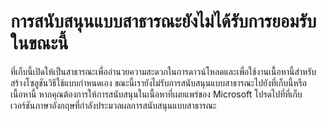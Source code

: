 # การสนับสนุนแบบสาธารณะยังไม่ได้รับการยอมรับในขณะนี้

ที่เก็บนี้เปิดให้เป็นสาธารณะเพื่ออำนวยความสะดวกในการดาวน์โหลดและเพื่อใช้งานเนื้อหานี้สำหรับสร้างโซลูชันวิธีใช้แบบกำหนดเอง
ขณะนี้เรายังไม่รับการสนับสนุนแบบสาธารณะไปยังที่เก็บนี้หรือเนื้อหานี้
หากคุณต้องการให้การสนับสนุนในเนื้อหาที่เผยแพร่ของ Microsoft โปรดไปที่ที่เก็บเวอร์ชันภาษาอังกฤษที่กำลังประมวลผลการสนับสนุนแบบสาธารณะ

